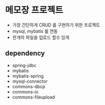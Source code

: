 # 메모장 프로젝트
* 가장 간단하게 CRUD 를 구현하기 위한 프로젝트
* mysql, mybatis 를 연동
* 한개의 파일을 업로드 할수 있게

## dependency
* spring-jdbc
* mybatis
* mybatis-spring
* mysql-connector
* commons-dbcp
* commons-io
* commons-fileupload